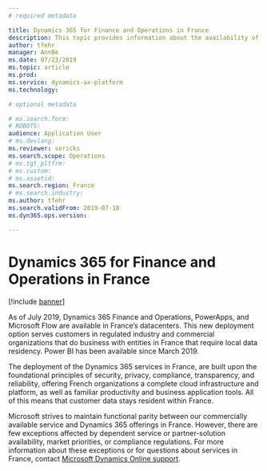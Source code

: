 ```yaml
---
# required metadata

title: Dynamics 365 for Finance and Operations in France
description: This topic provides information about the availability of Dynamics 365 for Finance and Operations in France's data centers.
author: tfehr
manager: AnnBe
ms.date: 07/23/2019
ms.topic: article
ms.prod: 
ms.service: dynamics-ax-platform
ms.technology: 

# optional metadata

# ms.search.form: 
# ROBOTS: 
audience: Application User
# ms.devlang: 
ms.reviewer: sericks
ms.search.scope: Operations 
# ms.tgt_pltfrm: 
# ms.custom: 
# ms.assetid: 
ms.search.region: France
# ms.search.industry: 
ms.author: tfehr
ms.search.validFrom: 2019-07-18
ms.dyn365.ops.version:  

---
```


# Dynamics 365 for Finance and Operations in France

[!include [banner](../includes/banner.md)]

As of July 2019, Dynamics 365 Finance and Operations, PowerApps, and Microsoft Flow are available in France’s datacenters. This new deployment option serves customers in regulated industry and commercial organizations that do business with entities in France that require local data residency. Power BI has been available since March 2019.

The deployment of the Dynamics 365 services in France, are built upon the foundational principles of security, privacy, compliance, transparency, and reliability, offering French organizations a complete cloud infrastructure and platform, as well as familiar productivity and business application tools. All of this means that customer data stays resident within France.

Microsoft strives to maintain functional parity between our commercially available service and Dynamics 365 offerings in France. However, there are few exceptions affected by dependent service or partner-solution availability, market priorities, or compliance regulations. For more information about these exceptions or for questions about services in France, contact [Microsoft Dynamics Online support](https://dynamics.microsoft.com/support/).

